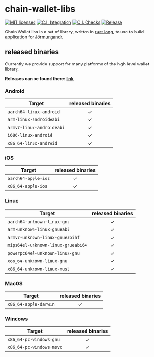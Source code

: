 # chain-wallet-libs

[![MIT licensed][mit-badge]][mit-url]
[![C.I. Integration][ci-integration-badge]][ci-integration-url]
[![C.I. Checks][ci-check-badge]][ci-check-url]
[![Release][release-badge]][release-url]

[mit-badge]: https://img.shields.io/badge/license-MIT%2FApache--2.0-blue
[mit-url]: LICENSE
[ci-integration-badge]: https://github.com/input-output-hk/chain-wallet-libs/workflows/C.I.%20Integration/badge.svg
[ci-integration-url]: https://github.com/input-output-hk/chain-wallet-libs/actions?query=workflow%3A%22C.I.+Integration%22
[ci-check-badge]: https://github.com/input-output-hk/chain-wallet-libs/workflows/C.I.%20Checks/badge.svg
[ci-check-url]: https://github.com/input-output-hk/chain-wallet-libs/actions?query=workflow%3A%22C.I.+Checks%22
[release-badge]: https://github.com/input-output-hk/chain-wallet-libs/workflows/Release/badge.svg
[release-url]: https://github.com/input-output-hk/chain-wallet-libs/actions?query=workflow%3ARelease

Chain Wallet libs is a set of library, written in [rust-lang], to use to build application for [Jörmungandr].

## released binaries

Currently we provide support for many platforms of the high level wallet library.

**Releases can be found there: [link][release-latest]**

### Android

| Target                               | released binaries |
|--------------------------------------|:------:|
| `aarch64-linux-android`              |   ✓    |
| `arm-linux-androideabi`              |   ✓    |
| `armv7-linux-androideabi`            |   ✓    |
| `i686-linux-android`                 |   ✓    |
| `x86_64-linux-android`               |   ✓    |

### iOS

| Target                               | released binaries |
|--------------------------------------|:------:|
| `aarch64-apple-ios`                  |   ✓    |
| `x86_64-apple-ios`                   |   ✓    |

### Linux

| Target                               | released binaries |
|--------------------------------------|:------:|
| `aarch64-unknown-linux-gnu`          |   ✓    |
| `arm-unknown-linux-gnueabi`          |   ✓    |
| `armv7-unknown-linux-gnueabihf`      |   ✓    |
| `mips64el-unknown-linux-gnueabi64`   |   ✓    |
| `powerpc64el-unknown-linux-gnu`      |   ✓    |
| `x86_64-unknown-linux-gnu`           |   ✓    |
| `x86_64-unknown-linux-musl`          |   ✓    |

### MacOS

| Target                               | released binaries |
|--------------------------------------|:------:|
| `x86_64-apple-darwin`                |   ✓    |

### Windows

| Target                               | released binaries |
|--------------------------------------|:------:|
| `x86_64-pc-windows-gnu`              |   ✓    |
| `x86_64-pc-windows-msvc`             |   ✓    |


[rust-lang]: https://www.rust-lang.org/
[Jörmungandr]: https://input-output-hk.github.io/jormungandr
[release-latest]: https://github.com/input-output-hk/chain-wallet-libs/releases/latest